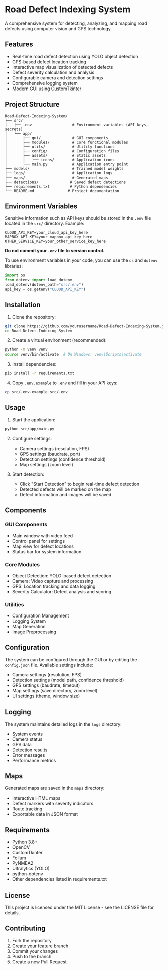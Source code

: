 # Road Defect Indexing System

A comprehensive system for detecting, analyzing, and mapping road defects using computer vision and GPS technology.

## Features

- Real-time road defect detection using YOLO object detection
- GPS-based defect location tracking
- Interactive map visualization of detected defects
- Defect severity calculation and analysis
- Configurable camera and detection settings
- Comprehensive logging system
- Modern GUI using CustomTkinter

## Project Structure

```
Road-Defect-Indexing-System/
├── src/
│   ├── .env                  # Environment variables (API keys, secrets)
│   └── app/
│       ├── gui/              # GUI components
│       ├── modules/          # Core functional modules
│       ├── utils/            # Utility functions
│       ├── config/           # Configuration files
│       ├── assets/           # Static assets
│       │   └── icons/        # Application icons
│       └── main.py           # Application entry point
├── models/                   # Trained model weights
├── logs/                     # Application logs
├── maps/                     # Generated maps
├── detections/              # Saved defect detections
├── requirements.txt         # Python dependencies
└── README.md               # Project documentation
```

## Environment Variables

Sensitive information such as API keys should be stored in the `.env` file located in the `src/` directory. Example:

```
CLOUD_API_KEY=your_cloud_api_key_here
MAPBOX_API_KEY=your_mapbox_api_key_here
OTHER_SERVICE_KEY=your_other_service_key_here
```

**Do not commit your `.env` file to version control.**

To use environment variables in your code, you can use the `os` and `dotenv` libraries:

```python
import os
from dotenv import load_dotenv
load_dotenv(dotenv_path="src/.env")
api_key = os.getenv("CLOUD_API_KEY")
```

## Installation

1. Clone the repository:
```bash
git clone https://github.com/yourusername/Road-Defect-Indexing-System.git
cd Road-Defect-Indexing-System
```

2. Create a virtual environment (recommended):
```bash
python -m venv venv
source venv/bin/activate  # On Windows: venv\Scripts\activate
```

3. Install dependencies:
```bash
pip install -r requirements.txt
```

4. Copy `.env.example` to `.env` and fill in your API keys:
```bash
cp src/.env.example src/.env
```

## Usage

1. Start the application:
```bash
python src/app/main.py
```

2. Configure settings:
   - Camera settings (resolution, FPS)
   - GPS settings (baudrate, port)
   - Detection settings (confidence threshold)
   - Map settings (zoom level)

3. Start detection:
   - Click "Start Detection" to begin real-time defect detection
   - Detected defects will be marked on the map
   - Defect information and images will be saved

## Components

### GUI Components
- Main window with video feed
- Control panel for settings
- Map view for defect locations
- Status bar for system information

### Core Modules
- Object Detection: YOLO-based defect detection
- Camera: Video capture and processing
- GPS: Location tracking and data logging
- Severity Calculator: Defect analysis and scoring

### Utilities
- Configuration Management
- Logging System
- Map Generation
- Image Preprocessing

## Configuration

The system can be configured through the GUI or by editing the `config.json` file. Available settings include:

- Camera settings (resolution, FPS)
- Detection settings (model path, confidence threshold)
- GPS settings (baudrate, timeout)
- Map settings (save directory, zoom level)
- UI settings (theme, window size)

## Logging

The system maintains detailed logs in the `logs` directory:
- System events
- Camera status
- GPS data
- Detection results
- Error messages
- Performance metrics

## Maps

Generated maps are saved in the `maps` directory:
- Interactive HTML maps
- Defect markers with severity indicators
- Route tracking
- Exportable data in JSON format

## Requirements

- Python 3.8+
- OpenCV
- CustomTkinter
- Folium
- PyNMEA2
- Ultralytics (YOLO)
- python-dotenv
- Other dependencies listed in requirements.txt

## License

This project is licensed under the MIT License - see the LICENSE file for details.

## Contributing

1. Fork the repository
2. Create your feature branch
3. Commit your changes
4. Push to the branch
5. Create a new Pull Request 